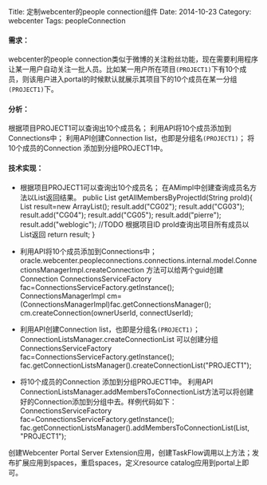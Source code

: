 Title: 定制webcenter的people connection组件
Date: 2014-10-23
Category: webcenter
Tags: peopleConnection

#### <i class="icon-file"></i>   需求：

webcenter的people connection类似于微博的关注粉丝功能，现在需要利用程序让某一用户自动关注一批人员。比如某一用户所在项目`(PROJECT1)`下有10个成员，则该用户进入portal的时候默认就展示其项目下的10个成员在某一分组`(PROJECT1)`下。

#### <i class="icon-folder-open"></i> 分析：

根据项目PROJECT1可以查询出10个成员名；
利用API将10个成员添加到Connections中；
利用API创建Connection list，也即是分组名`(PROJECT1)`；
将10个成员的Connection 添加到分组PROJECT1中。


#### <i class="icon-pencil"></i> 技术实现：

- 根据项目PROJECT1可以查询出10个成员名；
在AMimpl中创建查询成员名方法以List返回结果。
	public List<String> getAllMembersByProjectId(String proId){
        List<String> result=new ArrayList<String>();
        result.add("CG02");
        result.add("CG03");
        result.add("CG04");
        result.add("CG05");
        result.add("pierre");
        result.add("weblogic");
        //TODO 根据项目ID proId查询出项目所有成员以List返回
        return result;
    }


- 利用API将10个成员添加到Connections中；
oracle.webcenter.peopleconnections.connections.internal.model.ConnectionsManagerImpl.createConnection 方法可以给两个guid创建Connection
	ConnectionsServiceFactory fac=ConnectionsServiceFactory.getInstance();
	ConnectionsManagerImpl cm=(ConnectionsManagerImpl)fac.getConnectionsManager();
 	cm.createConnection(ownerUserId, connectUserId);

- 利用API创建Connection list，也即是分组名`(PROJECT1)`；
ConnectionListsManager.createConnectionList 可以创建分组
 	ConnectionsServiceFactory fac=ConnectionsServiceFactory.getInstance();
 	fac.getConnectionListsManager().createConnectionList("PROJECT1");

- 将10个成员的Connection 添加到分组PROJECT1中。
利用API ConnectionListsManager.addMembersToConnectionList方法可以将创建好的Connection添加到分组中去。样例代码如下：
	ConnectionsServiceFactory fac=ConnectionsServiceFactory.getInstance();
	fac.getConnectionListsManager().addMembersToConnectionList(List, "PROJECT1");

创建Webcenter Portal Server Extension应用，创建TaskFlow调用以上方法；发布扩展应用到spaces，重启spaces，定义resource catalog应用到portal上即可。
